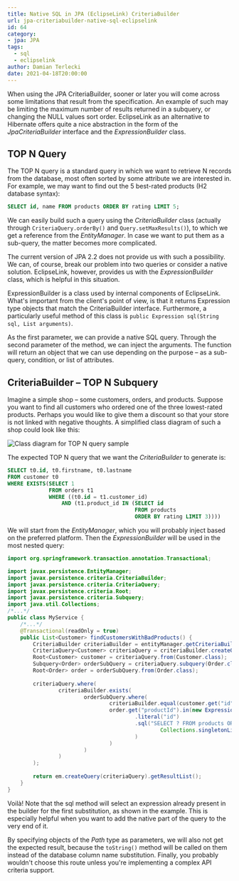 ```yaml
---
title: Native SQL in JPA (EclipseLink) CriteriaBuilder
url: jpa-criteriabuilder-native-sql-eclipselink
id: 64
category:
- jpa: JPA
tags:
  - sql
  - eclipselink
author: Damian Terlecki
date: 2021-04-18T20:00:00
---
```


When using the JPA CriteriaBuilder, sooner or later you will come across some limitations
that result from the specification. An example of such may be limiting the maximum number of results
returned in a subquery, or changing the NULL values sort order.
EclipseLink as an alternative to Hibernate offers quite a nice abstraction in the form of the
*JpaCriteriaBuilder* interface and the *ExpressionBuilder* class.

## TOP N Query

The TOP N query is a standard query in which we want to retrieve N records from the database,
most often sorted by some attribute we are interested in.
For example, we may want to find out the 5 best-rated products (H2 database syntax):

```sql
SELECT id, name FROM products ORDER BY rating LIMIT 5;
```

We can easily build such a query using the *CriteriaBuilder* class (actually through `CriteriaQuery.orderBy()` and `Query.setMaxResults()`), to which we get a reference from the *EntityManager*.
In case we want to put them as a sub-query, the matter becomes more complicated.

The current version of JPA 2.2 does not provide us with such a possibility. We can, of course,
break our problem into two queries or consider a native solution. EclipseLink, however, provides
us with the *ExpressionBuilder* class, which is helpful in this situation.

ExpressionBuilder is a class used by internal components of EclipseLink.
What's important from the client's point of view, is that it returns Expression type objects that match the CriteriaBuilder interface.
Furthermore, a particularly useful method of this class is `public Expression sql(String sql, List arguments)`.

As the first parameter, we can provide a native SQL query.
Through the second parameter of the method, we can inject the arguments. 
The function will return an object that we can use depending on the purpose – as a sub-query, condition, or list of attributes.

## CriteriaBuilder – TOP N Subquery

Imagine a simple shop – some customers, orders, and products.
Suppose you want to find all customers who ordered one of the three lowest-rated products.
Perhaps you would like to give them a discount so that your store is not linked with negative thoughts.
A simplified class diagram of such a shop could look like this:

<img src="/img/hq/expressionbuilder-eclipselink.svg" alt="Class diagram for TOP N query sample" title="Simplified class diagram">

The expected TOP N query that we want the *CriteriaBuilder* to generate is:

```sql
SELECT t0.id, t0.firstname, t0.lastname
FROM customer t0
WHERE EXISTS(SELECT 1
             FROM orders t1
             WHERE ((t0.id = t1.customer_id)
                 AND (t1.product_id IN (SELECT id
                                        FROM products
                                        ORDER BY rating LIMIT 3))))
```

We will start from the *EntityManager*,
which you will probably inject based on the preferred platform.
Then the *ExpressionBuilder* will be used in the most nested query:

```java
import org.springframework.transaction.annotation.Transactional;

import javax.persistence.EntityManager;
import javax.persistence.criteria.CriteriaBuilder;
import javax.persistence.criteria.CriteriaQuery;
import javax.persistence.criteria.Root;
import javax.persistence.criteria.Subquery;
import java.util.Collections;
/*...*/
public class MyService {
    /*...*/    
    @Transactional(readOnly = true)
    public List<Customer> findCustomersWithBadProducts() {
        CriteriaBuilder criteriaBuilder = entityManager.getCriteriaBuilder();
        CriteriaQuery<Customer> criteriaQuery = criteriaBuilder.createQuery(Customer.class);
        Root<Customer> customer = criteriaQuery.from(Customer.class);
        Subquery<Order> orderSubQuery = criteriaQuery.subquery(Order.class);
        Root<Order> order = orderSubQuery.from(Order.class);
    
        criteriaQuery.where(
                criteriaBuilder.exists(
                        orderSubQuery.where(
                                criteriaBuilder.equal(customer.get("id"), order.get("customerId")),
                                order.get("productId").in(new ExpressionBuilder()
                                        .literal("id")
                                        .sql("SELECT ? FROM products ORDER BY rating LIMIT ?",
                                                Collections.singletonList(3)
                                        )
                                )
                        )
                )
        );
    
        return em.createQuery(criteriaQuery).getResultList();
    }
}
```

Voilà! Note that the sql method will select an expression already present in the builder for the first substitution,
as shown in the example. This is especially helpful when you want to add the native part of the query to the
very end of it.

By specifying objects of the *Path* type as parameters, we will also not get the expected result,
because the `toString()` method will be called on them instead of the database column name substitution.
Finally, you probably wouldn't choose this route unless you're implementing a complex API criteria support. 

